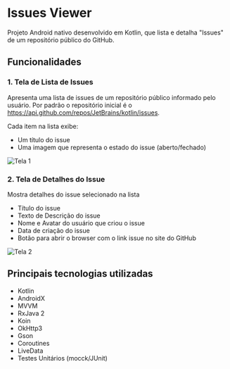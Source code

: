 # Issues Viewer
Projeto Android nativo desenvolvido em Kotlin, que lista e detalha "Issues" de um repositório público do GitHub.

## Funcionalidades

### 1. Tela de Lista de Issues

Apresenta uma lista de issues de um repositório público informado pelo usuário. Por padrão o repositório inicial é o https://api.github.com/repos/JetBrains/kotlin/issues.

Cada item na lista exibe:

- Um título do issue
- Uma imagem que representa o estado do issue (aberto/fechado)

![Tela 1](https://i.ibb.co/6Rny441/Screenshot-20240114-154515.png)

### 2. Tela de Detalhes do Issue

Mostra detalhes do issue selecionado na lista

- Título do issue
- Texto de Descrição do issue
- Nome e Avatar do usuário que criou o issue
- Data de criação do issue
- Botão para abrir o browser com o link issue no site do GitHub
  
![Tela 2](https://i.ibb.co/jH73YQf/Screenshot-20240114-154546.png)

## Principais tecnologias utilizadas

- Kotlin
- AndroidX
- MVVM
- RxJava 2
- Koin
- OkHttp3 
- Gson
- Coroutines
- LiveData
- Testes Unitários (mocck/JUnit)
